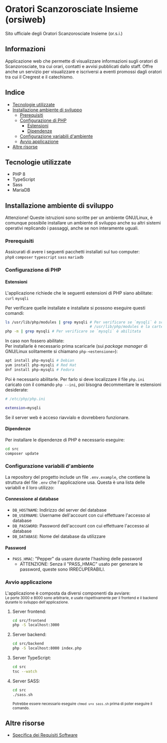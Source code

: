 # Oratori Scanzorosciate Insieme (orsiweb)
Sito ufficiale degli Oratori Scanzorosciate Insieme (or.s.i.)

## Informazioni
Applicazione web che permette di visualizzare informazioni sugli oratori di Scanzorosciate, tra cui orari, contatti e avvisi pubblicati dallo staff. Offre anche un servizio per visualizzare e iscriversi a eventi promossi dagli oratori tra cui il Cregrest e il catechismo.

## Indice
- [Tecnologie utilizzate](#tecnologie-utilizzate)
- [Installazione ambiente di sviluppo](#installazione-ambiente-di-sviluppo)
    - [Prerequisiti](#prerequisiti)
    - [Configurazione di PHP](#configurazione-di-php)
        - [Estensioni](#estensioni)
        - [Dipendenze](#dipendenze)
    - [Configurazione variabili d'ambiente](#configurazione-variabili-dambiente)
    - [Avvio applicazione](#avvio-applicazione)
- [Altre risorse](#altre-risorse)

## Tecnologie utilizzate
- PHP 8
- TypeScript
- Sass
- MariaDB

## Installazione ambiente di sviluppo
Attenzione! Queste istruzioni sono scritte per un ambiente GNU/Linux, è comunque possibile installare un ambiente di sviluppo anche su altri sistemi operativi replicando i passaggi, anche se non interamente uguali.
### Prerequisiti
Assicurati di avere i seguenti pacchetti installati sul tuo computer:<br>
`php8` `composer` `typescript` `sass` `mariadb`

### Configurazione di PHP
#### Estensioni
L'applicazione richiede che le seguenti estensioni di PHP siano abilitate:<br>
`curl` `mysqli`

Per verificare quelle installate e installate si possono eseguire questi comandi:
```bash
ls /usr/lib/php/modules | grep mysqli # Per verificare se `mysqli` è scaricata (non necessariamente abilitata).
                                      # /usr/lib/php/modules è la cartella di installazione di default
php -m | grep mysqli # Per verificare se `mysqli` è abilitata
```

In caso non fossero abilitate:<br>
Per installarle è necessario prima scaricarle (sui *package manager* di GNU/Linux solitamente si chiamano `php-<estensione>`):
```bash
apt install php-mysqli # Debian
yum install php-mysqli # Red Hat
dnf install php-mysqli # Fedora
```
Poi è necessario abilitarle. Per farlo si deve localizzare il file `php.ini` caricato con il comando `php --ini`, poi bisogna decommentare le estensioni desiderate:
```bash
# /etc/php/php.ini

extension=mysqli
```
Se il server web è acceso riavvialo e dovrebbero funzionare.
#### Dipendenze
Per installare le dipendenze di PHP è necessario eseguire:
```bash
cd src
composer update
```

### Configurazione variabili d'ambiente
La repository del progetto include un file `.env.example`, che contiene la struttura del file `.env` che l'applicazione usa. Questa è una lista delle variabili e il loro utilizzo:<br>
#### Connessione al database
- `DB_HOSTNAME`: Indirizzo del server del database
- `DB_USERNAME`: Username dell'account con cui effettuare l'accesso al database
- `DB_PASSWORD`: Password dell'account con cui effettuare l'accesso al database
- `DB_DATABASE`: Nome del database da utilizzare

#### Password
- `PASS_HMAC`: "Pepper" da usare durante l'hashing delle password 
    - ATTENZIONE: Senza il "PASS\_HMAC" usato per generare le password, queste sono IRRECUPERABILI.

### Avvio applicazione
L'applicazione è composta da diversi componenti da avviare:<br>
<sub>Le porte 3000 e 8000 sono arbitrarie, e usate rispettivamente per il frontend e il backend durante lo sviluppo dell'applicazione.</sub>
1. Server frontend:
    ```bash
    cd src/frontend
    php -S localhost:3000
    ```
2. Server backend:
    ```bash
    cd src/backend
    php -S localhost:8000 index.php
    ```
3. Server TypeScript:
    ```bash
    cd src
    tsc --watch
    ```
4. Server SASS:
    ```bash
    cd src
    ./sass.sh
    ```
    <sub>Potrebbe essere necessario eseguire `chmod u+x sass.sh` prima di poter eseguire il comando.</sub>

## Altre risorse
- [Specifica dei Requisiti Software](docs/SRS.md)